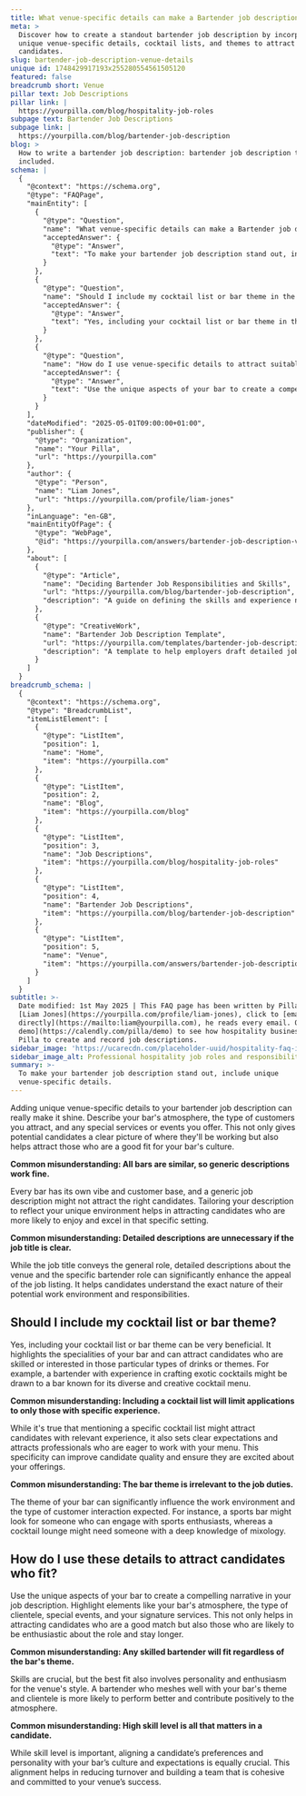 ```yaml
---
title: What venue-specific details can make a Bartender job description stand out?
meta: >
  Discover how to create a standout bartender job description by incorporating
  unique venue-specific details, cocktail lists, and themes to attract the right
  candidates.
slug: bartender-job-description-venue-details
unique id: 1748429917193x255280554561505120
featured: false
breadcrumb short: Venue
pillar text: Job Descriptions
pillar link: |
  https://yourpilla.com/blog/hospitality-job-roles
subpage text: Bartender Job Descriptions
subpage link: |
  https://yourpilla.com/blog/bartender-job-description
blog: >
  How to write a bartender job description: bartender job description template
  included.
schema: |
  {
    "@context": "https://schema.org",
    "@type": "FAQPage",
    "mainEntity": [
      {
        "@type": "Question",
        "name": "What venue-specific details can make a Bartender job description stand out?",
        "acceptedAnswer": {
          "@type": "Answer",
          "text": "To make your bartender job description stand out, include unique venue-specific details. Describe your bar's atmosphere, the types of customers you attract, and any special services or events you offer. Tailoring your description to reflect your bar's unique environment will help attract candidates who are a good fit for your bar's culture and will understand the exact nature of their potential work environment and responsibilities."
        }
      },
      {
        "@type": "Question",
        "name": "Should I include my cocktail list or bar theme in the job description?",
        "acceptedAnswer": {
          "@type": "Answer",
          "text": "Yes, including your cocktail list or bar theme in the job description is beneficial. It highlights the specialties of your bar and can attract candidates who are skilled or interested in those particular types of drinks or themes. Detailed descriptions set clear expectations and attract professionals who are eager to work with your menu, improving candidate quality."
        }
      },
      {
        "@type": "Question",
        "name": "How do I use venue-specific details to attract suitable candidates?",
        "acceptedAnswer": {
          "@type": "Answer",
          "text": "Use the unique aspects of your bar to create a compelling narrative in your job description. Highlight elements like your bar's atmosphere, the type of clientele, special events, and your signature services. This approach helps attract candidates who are a good match, enthusiastic about the role, and more likely to stay longer."
        }
      }
    ],
    "dateModified": "2025-05-01T09:00:00+01:00",
    "publisher": {
      "@type": "Organization",
      "name": "Your Pilla",
      "url": "https://yourpilla.com"
    },
    "author": {
      "@type": "Person",
      "name": "Liam Jones",
      "url": "https://yourpilla.com/profile/liam-jones"
    },
    "inLanguage": "en-GB",
    "mainEntityOfPage": {
      "@type": "WebPage",
      "@id": "https://yourpilla.com/answers/bartender-job-description-venue-details"
    },
    "about": [
      {
        "@type": "Article",
        "name": "Deciding Bartender Job Responsibilities and Skills",
        "url": "https://yourpilla.com/blog/bartender-job-description",
        "description": "A guide on defining the skills and experience needed from a Bartender."
      },
      {
        "@type": "CreativeWork",
        "name": "Bartender Job Description Template",
        "url": "https://yourpilla.com/templates/bartender-job-description",
        "description": "A template to help employers draft detailed job descriptions for bartenders, tailored to their specific bar environment."
      }
    ]
  }
breadcrumb_schema: |
  {
    "@context": "https://schema.org",
    "@type": "BreadcrumbList",
    "itemListElement": [
      {
        "@type": "ListItem",
        "position": 1,
        "name": "Home",
        "item": "https://yourpilla.com"
      },
      {
        "@type": "ListItem",
        "position": 2,
        "name": "Blog",
        "item": "https://yourpilla.com/blog"
      },
      {
        "@type": "ListItem",
        "position": 3,
        "name": "Job Descriptions",
        "item": "https://yourpilla.com/blog/hospitality-job-roles"
      },
      {
        "@type": "ListItem",
        "position": 4,
        "name": "Bartender Job Descriptions",
        "item": "https://yourpilla.com/blog/bartender-job-description"
      },
      {
        "@type": "ListItem",
        "position": 5,
        "name": "Venue",
        "item": "https://yourpilla.com/answers/bartender-job-description-venue-details"
      }
    ]
  }
subtitle: >-
  Date modified: 1st May 2025 | This FAQ page has been written by Pilla Founder,
  [Liam Jones](https://yourpilla.com/profile/liam-jones), click to [email Liam
  directly](https://mailto:liam@yourpilla.com), he reads every email. Or [book a
  demo](https://calendly.com/pilla/demo) to see how hospitality businesses use
  Pilla to create and record job descriptions.
sidebar_image: 'https://ucarecdn.com/placeholder-uuid/hospitality-faq-image.jpg'
sidebar_image_alt: Professional hospitality job roles and responsibilities
summary: >-
  To make your bartender job description stand out, include unique
  venue-specific details.
---
```

Adding unique venue-specific details to your bartender job description can really make it shine. Describe your bar's atmosphere, the type of customers you attract, and any special services or events you offer. This not only gives potential candidates a clear picture of where they'll be working but also helps attract those who are a good fit for your bar's culture.

**Common misunderstanding: All bars are similar, so generic descriptions work fine.**

Every bar has its own vibe and customer base, and a generic job description might not attract the right candidates. Tailoring your description to reflect your unique environment helps in attracting candidates who are more likely to enjoy and excel in that specific setting.

**Common misunderstanding: Detailed descriptions are unnecessary if the job title is clear.**

While the job title conveys the general role, detailed descriptions about the venue and the specific bartender role can significantly enhance the appeal of the job listing. It helps candidates understand the exact nature of their potential work environment and responsibilities.

## Should I include my cocktail list or bar theme?

Yes, including your cocktail list or bar theme can be very beneficial. It highlights the specialities of your bar and can attract candidates who are skilled or interested in those particular types of drinks or themes. For example, a bartender with experience in crafting exotic cocktails might be drawn to a bar known for its diverse and creative cocktail menu.

**Common misunderstanding: Including a cocktail list will limit applications to only those with specific experience.**

While it's true that mentioning a specific cocktail list might attract candidates with relevant experience, it also sets clear expectations and attracts professionals who are eager to work with your menu. This specificity can improve candidate quality and ensure they are excited about your offerings.

**Common misunderstanding: The bar theme is irrelevant to the job duties.**

The theme of your bar can significantly influence the work environment and the type of customer interaction expected. For instance, a sports bar might look for someone who can engage with sports enthusiasts, whereas a cocktail lounge might need someone with a deep knowledge of mixology.

## How do I use these details to attract candidates who fit?

Use the unique aspects of your bar to create a compelling narrative in your job description. Highlight elements like your bar's atmosphere, the type of clientele, special events, and your signature services. This not only helps in attracting candidates who are a good match but also those who are likely to be enthusiastic about the role and stay longer.

**Common misunderstanding: Any skilled bartender will fit regardless of the bar's theme.**

Skills are crucial, but the best fit also involves personality and enthusiasm for the venue's style. A bartender who meshes well with your bar's theme and clientele is more likely to perform better and contribute positively to the atmosphere.

**Common misunderstanding: High skill level is all that matters in a candidate.**

While skill level is important, aligning a candidate’s preferences and personality with your bar’s culture and expectations is equally crucial. This alignment helps in reducing turnover and building a team that is cohesive and committed to your venue’s success.
